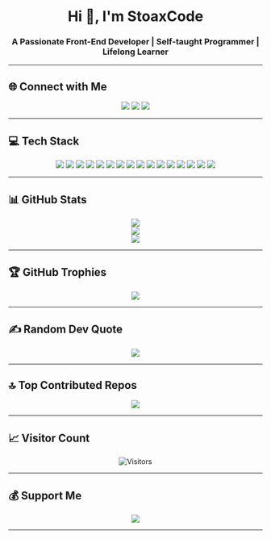 <h1 align="center">Hi 👋, I'm StoaxCode</h1>
<h3 align="center">A Passionate Front-End Developer | Self-taught Programmer | Lifelong Learner</h3>

---

## 🌐 Connect with Me
<p align="center">
  <a href="https://facebook.com/rolandamoguis"><img src="https://img.shields.io/badge/Facebook-%231877F2.svg?&style=for-the-badge&logo=facebook&logoColor=white" /></a>
  <a href="https://instagram.com/stoaxcode"><img src="https://img.shields.io/badge/Instagram-%23E4405F.svg?&style=for-the-badge&logo=instagram&logoColor=white" /></a>
  <a href="https://x.com/stoaxcode"><img src="https://img.shields.io/badge/Twitter-%23000000.svg?&style=for-the-badge&logo=x&logoColor=white" /></a>
</p>

---

## 💻 Tech Stack
<p align="center">
  <img src="https://img.shields.io/badge/javascript-%23323330.svg?style=flat&logo=javascript&logoColor=%23F7DF1E" />
  <img src="https://img.shields.io/badge/html5-%23E34F26.svg?style=flat&logo=html5&logoColor=white" />
  <img src="https://img.shields.io/badge/css3-%231572B6.svg?style=flat&logo=css3&logoColor=white" />
  <img src="https://img.shields.io/badge/java-%23ED8B00.svg?style=flat&logo=openjdk&logoColor=white" />
  <img src="https://img.shields.io/badge/c-%2300599C.svg?style=flat&logo=c&logoColor=white" />
  <img src="https://img.shields.io/badge/php-%23777BB4.svg?style=flat&logo=php&logoColor=white" />
  <img src="https://img.shields.io/badge/node.js-6DA55F?style=flat&logo=node.js&logoColor=white" />
  <img src="https://img.shields.io/badge/react-%2320232a.svg?style=flat&logo=react&logoColor=%2361DAFB" />
  <img src="https://img.shields.io/badge/mysql-4479A1.svg?style=flat&logo=mysql&logoColor=white" />
  <img src="https://img.shields.io/badge/figma-%23F24E1E.svg?style=flat&logo=figma&logoColor=white" />
  <img src="https://img.shields.io/badge/canva-%2300C4CC.svg?style=flat&logo=canva&logoColor=white" />
  <img src="https://img.shields.io/badge/github-%23121011.svg?style=flat&logo=github&logoColor=white" />
  <img src="https://img.shields.io/badge/gitlab-%23181717.svg?style=flat&logo=gitlab&logoColor=white" />
  <img src="https://img.shields.io/badge/git-%23F05033.svg?style=flat&logo=git&logoColor=white" />
  <img src="https://img.shields.io/badge/vercel-%23000000.svg?style=flat&logo=vercel&logoColor=white" />
  <img src="https://img.shields.io/badge/netlify-%23000000.svg?style=flat&logo=netlify&logoColor=#00C7B7" />
</p>

---

## 📊 GitHub Stats
<div align="center">

![](https://github-readme-stats.vercel.app/api?username=stoaxcode&theme=nightowl&hide_border=false&include_all_commits=true&count_private=true)<br/>
![](https://nirzak-streak-stats.vercel.app/?user=stoaxcode&theme=nightowl&hide_border=false)<br/>
![](https://github-readme-stats.vercel.app/api/top-langs/?username=stoaxcode&theme=nightowl&hide_border=false&include_all_commits=true&count_private=true&layout=compact)

</div>

---

## 🏆 GitHub Trophies
<div align="center">

![](https://github-profile-trophy.vercel.app/?username=stoaxcode&theme=nightowl&no-frame=false&no-bg=false&margin-w=4)

</div>

---

## ✍️ Random Dev Quote
<div align="center">

![](https://quotes-github-readme.vercel.app/api?type=horizontal&theme=radical)

</div>

---

## 🔝 Top Contributed Repos
<div align="center">

![](https://github-contributor-stats.vercel.app/api?username=stoaxcode&limit=5&theme=nightowl&combine_all_yearly_contributions=true)

</div>

---

## 📈 Visitor Count
<p align="center">
  <img src="https://img.shields.io/badge/dynamic/json?color=informational&label=Visitors&query=value&url=https://api.countapi.xyz/hit/stoaxcode/visits" alt="Visitors" />
</p>

---

## 💰 Support Me
<p align="center">
  <a href="https://paypal.me/RolandAmoguis129"><img src="https://img.shields.io/badge/PayPal-00457C?style=for-the-badge&logo=paypal&logoColor=white"/></a>
</p>

---
<!-- Proudly created with GPRM ( https://gprm.itsvg.in ) -->

